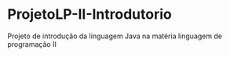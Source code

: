 # ProjetoLP-II-Introdutorio

Projeto de introdução da linguagem Java na matéria linguagem de programação II
